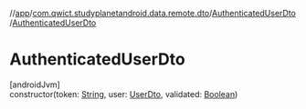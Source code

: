 //[app](../../../index.md)/[com.qwict.studyplanetandroid.data.remote.dto](../index.md)/[AuthenticatedUserDto](index.md)/[AuthenticatedUserDto](-authenticated-user-dto.md)

# AuthenticatedUserDto

[androidJvm]\
constructor(token: [String](https://kotlinlang.org/api/latest/jvm/stdlib/kotlin/-string/index.html), user: [UserDto](../-user-dto/index.md), validated: [Boolean](https://kotlinlang.org/api/latest/jvm/stdlib/kotlin/-boolean/index.html))
